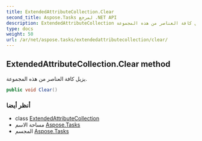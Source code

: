 ```yaml
---
title: ExtendedAttributeCollection.Clear
second_title: Aspose.Tasks لمرجع .NET API
description: ExtendedAttributeCollection طريقة. يزيل كافة العناصر من هذه المجموعة.
type: docs
weight: 50
url: /ar/net/aspose.tasks/extendedattributecollection/clear/
---
```

## ExtendedAttributeCollection.Clear method

يزيل كافة العناصر من هذه المجموعة.

```csharp
public void Clear()
```

### أنظر أيضا

* class [ExtendedAttributeCollection](../)
* مساحة الاسم [Aspose.Tasks](../../extendedattributecollection/)
* المجسم [Aspose.Tasks](../../../)


